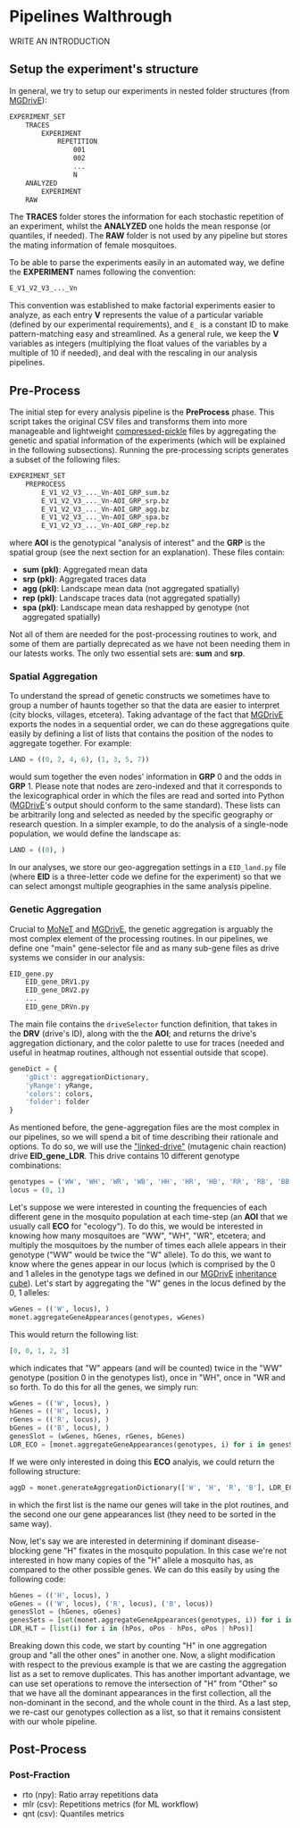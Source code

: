 # Pipelines Walthrough

WRITE AN INTRODUCTION

##  Setup the experiment's structure

In general, we try to setup our experiments in nested folder structures (from [MGDrivE](https://marshalllab.github.io/MGDrivE/)):

```bash
EXPERIMENT_SET
    TRACES
        EXPERIMENT
            REPETITION
                001
                002
                ...
                N
    ANALYZED
        EXPERIMENT
    RAW 
```

The **TRACES** folder stores the information for each stochastic repetition of an experiment, whilst the **ANALYZED** one holds the mean response (or quantiles, if needed). The **RAW** folder is not used by any pipeline but stores the mating information of female mosquitoes.

To be able to parse the experiments easily in an automated way, we define the **EXPERIMENT** names following the convention:

```bash
E_V1_V2_V3_..._Vn
```

This convention was established to make factorial experiments easier to analyze, as each entry **V** represents the value of a particular variable (defined by our experimental requirements), and `E_` is a constant ID to make pattern-matching easy and streamlined. As a general rule, we keep the **V** variables as integers (multiplying the float values of the variables by a multiple of 10 if needed), and deal with the rescaling in our analysis pipelines.

## Pre-Process

The initial step for every analysis pipeline is the **PreProcess** phase. This script takes the original CSV files and transforms them into more manageable and lightweight [compressed-pickle](https://pypi.org/project/compress-pickle/) files by aggregating the genetic and spatial information of the experiments (which will be explained in the following subsections). Running the pre-processing scripts generates a subset of the following files:

```bash
EXPERIMENT_SET
    PREPROCESS
        E_V1_V2_V3_..._Vn-AOI_GRP_sum.bz
        E_V1_V2_V3_..._Vn-AOI_GRP_srp.bz
        E_V1_V2_V3_..._Vn-AOI_GRP_agg.bz
        E_V1_V2_V3_..._Vn-AOI_GRP_spa.bz
        E_V1_V2_V3_..._Vn-AOI_GRP_rep.bz
```

where **AOI** is the genotypical "analysis of interest" and the **GRP** is the spatial group (see the next section for an explanation). These files contain:

* **sum (pkl)**: Aggregated mean data
* **srp (pkl)**: Aggregated traces data
* **agg (pkl)**: Landscape mean data (not aggregated spatially)
* **rep (pkl)**: Landscape traces data (not aggregated spatially)
* **spa (pkl)**: Landscape mean data reshapped by genotype (not aggregated spatially)

Not all of them are needed for the post-processing routines to work, and some of them are partially deprecated as we have not been needing them in our latests works. The only two essential sets are: **sum** and **srp**.


### Spatial Aggregation

To understand the spread of genetic constructs we sometimes have to group a number of haunts together so that the data are easier to interpret (city blocks, villages, etcetera). Taking advantage of the fact that [MGDrivE](https://marshalllab.github.io/MGDrivE/) exports the nodes in a sequential order, we can do these aggregations quite easily by defining a list of lists that contains the position of the nodes to aggregate together. For example:

```python
LAND = ((0, 2, 4, 6), (1, 3, 5, 7))
```

would sum together the even nodes' information in **GRP** 0 and the odds in **GRP** 1. Please note that nodes are zero-indexed and that it corresponds to the lexicographical order in which the files are read and sorted into Python ([MGDrivE](https://marshalllab.github.io/MGDrivE/)'s output should conform to the same standard). These lists can be arbitrarily long and selected as needed by the specific geography or research question. In a simpler example, to do the analysis of a single-node population, we would define the landscape as:

```python
LAND = ((0), )
```

In our analyses, we store our geo-aggregation settings in a `EID_land.py` file (where **EID** is a three-letter code we define for the experiment) so that we can select amongst multiple geographies in the same analysis pipeline.

### Genetic Aggregation

Crucial to [MoNeT](https://github.com/Chipdelmal/MoNeT2) and [MGDrivE](https://marshalllab.github.io/MGDrivE/), the genetic aggregation is arguably the most complex element of the processing routines. In our pipelines, we define one "main" gene-selector file and as many sub-gene files as drive systems we consider in our analysis:

```bash
EID_gene.py
    EID_gene_DRV1.py
    EID_gene_DRV2.py
    ...
    EID_gene_DRVn.py
```

The main file contains the `driveSelector` function definition, that takes in the **DRV** (drive's ID), along with the the **AOI**; and returns the drive's aggregation dictionary, and the color palette to use for traces (needed and useful in heatmap routines, although not essential outside that scope).

```python
geneDict = {
    'gDict': aggregationDictionary, 
    'yRange': yRange, 
    'colors': colors, 
    'folder': folder
}
```

As mentioned before, the gene-aggregation files are the most complex in our pipelines, so we will spend a bit of time describing their rationale and options. To do so, we will use the ["linked-drive"](https://github.com/MarshallLab/MGDrivE/blob/master/MGDrivE/R/Cube-CRISPR2MF.R) (mutagenic chain reaction) drive **EID_gene_LDR**. This drive contains 10 different genotype combinations: 

```python
genotypes = ('WW', 'WH', 'WR', 'WB', 'HH', 'HR', 'HB', 'RR', 'RB', 'BB')
locus = (0, 1) 
```

Let's suppose we were interested in counting the frequencies of each different gene in the mosquito population at each time-step (an **AOI** that we usually call **ECO** for "ecology"). To do this, we would be interested in knowing how many mosquitoes are "WW", "WH", "WR", etcetera; and multiply the mosquitoes by the number of times each allele appears in their genotype ("WW" would be twice the "W" allele). To do this, we want to know where the genes appear in our locus (which is comprised by the 0 and 1 alleles in the genotype tags we defined in our [MGDrivE](https://marshalllab.github.io/MGDrivE/) [inheritance cube](https://github.com/MarshallLab/MGDrivE/blob/master/MGDrivE/R/Cube-CRISPR2MF.R)). Let's start by aggregating the "W" genes in the locus defined by the 0, 1 alleles:

```python
wGenes = (('W', locus), )
monet.aggregateGeneAppearances(genotypes, wGenes)
```

This would return the following list:

```python
[0, 0, 1, 2, 3]
```

which indicates that "W" appears (and will be counted) twice in the "WW" genotype (position 0 in the genotypes list), once in "WH", once in "WR and so forth. To do this for all the genes, we simply run:

```python
wGenes = (('W', locus), )
hGenes = (('H', locus), )
rGenes = (('R', locus), )
bGenes = (('B', locus), )
genesSlot = (wGenes, hGenes, rGenes, bGenes)
LDR_ECO = [monet.aggregateGeneAppearances(genotypes, i) for i in genesSlot]
```

If we were only interested in doing this **ECO** analyis, we could return the following structure:

```python
aggD = monet.generateAggregationDictionary(['W', 'H', 'R', 'B'], LDR_ECO)
```

in which the first list is the name our genes will take in the plot routines, and the second one our gene appearances list (they need to be sorted in the same way).

Now, let's say we are interested in determining if dominant disease-blocking gene "H" fixates in the mosquito population. In this case we're not interested in how many copies of the "H" allele a mosquito has, as compared to the other possible genes. We can do this easily by using the following code:

```python
hGenes = (('H', locus), )
oGenes = (('W', locus), ('R', locus), ('B', locus))
genesSlot = (hGenes, oGenes)
genesSets = [set(monet.aggregateGeneAppearances(genotypes, i)) for i in genesSlot]
LDR_HLT = [list(i) for i in (hPos, oPos - hPos, oPos | hPos)]
```

Breaking down this code, we start by counting "H" in one aggregation group and "all the other ones" in another one. Now, a slight modification with respect to the previous example is that we are casting the aggregation list as a set to remove duplicates. This has another important advantage, we can use set operations to remove the intersection of "H" from "Other" so that we have all the dominant appearances in the first collection, all the non-dominant in the second, and the whole count in the third. As a last step, we re-cast our genotypes collection as a list, so that it remains consistent with our whole pipeline.


## Post-Process

### Post-Fraction

* rto (npy): Ratio array repetitions data
* mlr (csv): Repetitions metrics (for ML workflow)
* qnt (csv): Quantiles metrics